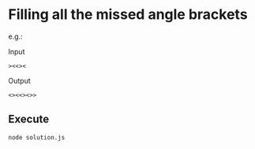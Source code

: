 # Filling all the missed angle brackets

e.g.:

Input

```console
><<><
```

Output

```console
<><<><>>
```

## Execute

```bash
node solution.js
```
